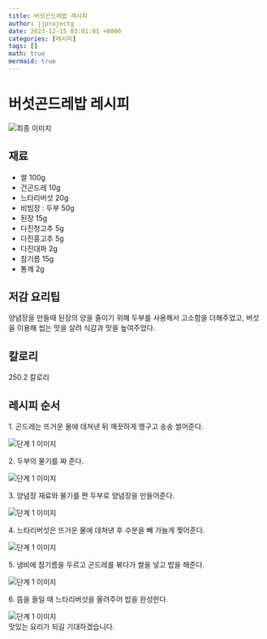 ```yaml
---
title: 버섯곤드레밥 레시피
author: jjprojectg
date: 2023-12-15 03:01:01 +0000
categories: [레시피]
tags: []
math: true
mermaid: true
---
```

<meta name="og:type" content="website"/>
<meta charset="UTF-8"/>
<div class="header">
  <h1>버섯곤드레밥 레시피</h1>
</div>

<div class="container my-4">
  <div class="row">
    <div class="col-12 col-md-6">
      <div class="recipe-image">
        <img src="http://www.foodsafetykorea.go.kr/uploadimg/cook/10_00332_2.png" class="step-image" alt="최종 이미지"/>
      </div>
    </div>
    <div class="col-12 col-md-6">
      <div class="ingredients">
        <h2>재료</h2>
        <ul class="card">
          <li> 쌀 100g </li>
          <li>  건곤드레 10g </li>
          <li>  느타리버섯 20g </li>
          <li> 비빔장 : 두부 50g </li>
          <li>  된장 15g </li>
          <li>  다진청고추 5g </li>
          <li>  다진홍고추 5g </li>
          <li> 다진대파 2g </li>
          <li>  참기름 15g </li>
          <li>  통깨 2g </li>
</ul>
      </div>
    </div>
    <div class="col-12 col-md-6">
      <div class="ingredients">
        <h2>저감 요리팁</h2>
        <div class="card"> 
          <p>
            양념장을 만들때 된장의 양을 줄이기 위해 두부를 사용해서 고소함을 더해주었고,
버섯을 이용해 씹는 맛을 살려 식감과 맛을 높여주었다.
          </p>
        </div>
      </div>
      <div class="ingredients">
        <h2>칼로리</h2>
        <div class="card"> 
          <p>
            250.2 칼로리
          </p>
        </div>
      </div>
    </div>
  </div>

  <h2 class="my-4">레시피 순서</h2>
  <div class="card recipe-card">
    <div class="card-body recipe-step">
      <p class="card-text step-description">1. 곤드레는 뜨거운 물에 데쳐낸 뒤 깨끗하게
헹구고 송송 썰어준다.</p>
      <img src="http://www.foodsafetykorea.go.kr/uploadimg/cook/20_00332_01.png" alt="단계 1 이미지" class="step-image"/>
    </div>
  </div>
  <div class="card recipe-card">
    <div class="card-body recipe-step">
      <p class="card-text step-description">2. 두부의 물기를 짜 준다.</p>
      <img src="http://www.foodsafetykorea.go.kr/uploadimg/cook/20_00332_02.png" alt="단계 1 이미지" class="step-image"/>
    </div>
  </div>
  <div class="card recipe-card">
    <div class="card-body recipe-step">
      <p class="card-text step-description">3. 양념장 재료와 물기를 짠 두부로 양념장을
만들어준다.</p>
      <img src="http://www.foodsafetykorea.go.kr/uploadimg/cook/20_00332_03.png" alt="단계 1 이미지" class="step-image"/>
    </div>
  </div>
  <div class="card recipe-card">
    <div class="card-body recipe-step">
      <p class="card-text step-description">4. 느타리버섯은 뜨거운 물에 데쳐낸 후 수분을
빼 가늘게 찢어준다.</p>
      <img src="http://www.foodsafetykorea.go.kr/uploadimg/cook/20_00332_04.png" alt="단계 1 이미지" class="step-image"/>
    </div>
  </div>
  <div class="card recipe-card">
    <div class="card-body recipe-step">
      <p class="card-text step-description">5. 냄비에 참기름을 두르고 곤드레를 볶다가 쌀을
넣고 밥을 해준다.</p>
      <img src="http://www.foodsafetykorea.go.kr/uploadimg/cook/20_00332_05.png" alt="단계 1 이미지" class="step-image"/>
    </div>
  </div>
  <div class="card recipe-card">
    <div class="card-body recipe-step">
      <p class="card-text step-description">6. 뜸을 들일 때 느타리버섯을 올려주어 밥을
완성한다.</p>
      <img src="http://www.foodsafetykorea.go.kr/uploadimg/cook/20_00332_06.png" alt="단계 1 이미지" class="step-image"/>
    </div>
  </div>

</div>
맛있는 요리가 되길 기대하겠습니다.
